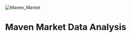 ![Maven_Market](https://github.com/Prat-21/Maven-Market-Report/assets/165648053/bbbec253-6b0a-4503-bd26-57b47b998329)



# Maven Market Data Analysis

